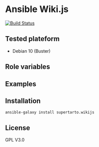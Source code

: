 # Ansible Wiki.js
[![Build Status](https://travis-ci.org/supertarto/ansible-wikijs.svg?branch=master)](https://travis-ci.org/supertarto/ansible-wikijs)

## Tested plateform
* Debian 10 (Buster)

## Role variables


## Examples
## Installation
```
ansible-galaxy install supertarto.wikijs
```
## License
GPL V3.0
